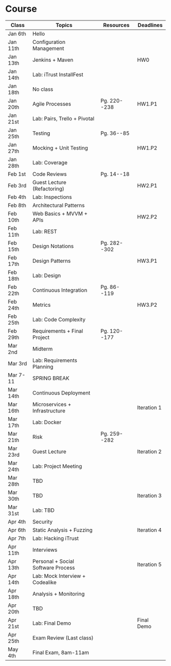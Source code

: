 # Course


| Class    | Topics                           |  Resources |  Deadlines |
|----------|----------------------------------|------------| ---------- |
| Jan 6th  | Hello                            | &nbsp;     |  &nbsp;    | 
| Jan 11th | Configuration Management         | &nbsp;     |  &nbsp;    |
| Jan 13th | Jenkins + Maven                  | &nbsp;     |  HW0       |
| Jan 14th | Lab: iTrust InstallFest          | &nbsp;     |  &nbsp;    |
| Jan 18th | No class                         | &nbsp;     |  &nbsp;    |
| Jan 20th | Agile Processes                  |Pg. 220--238|  HW1.P1    |
| Jan 21st | Lab: Pairs, Trello + Pivotal     | &nbsp;     |  &nbsp;    |
| Jan 25th | Testing                          | Pg. 36--85 |  &nbsp;    |
| Jan 27th | Mocking + Unit Testing           | &nbsp;     |  HW1.P2    |
| Jan 28th | Lab: Coverage                    | &nbsp;     |  &nbsp;    |
| Feb 1st  | Code Reviews                     | Pg. 14--18 |  &nbsp;    |
| Feb 3rd  | Guest Lecture (Refactoring)      | &nbsp;     |  HW2.P1    |
| Feb 4th  | Lab: Inspections                 | &nbsp;     |  &nbsp;    |
| Feb 8th  | Architectural Patterns           | &nbsp;     |  &nbsp;    |
| Feb 10th | Web Basics + MVVM + APIs         | &nbsp;     |  HW2.P2    |
| Feb 11th | Lab: REST                        | &nbsp;     |  &nbsp;    |
| Feb 15th | Design Notations                 |Pg. 282--302|  &nbsp;    |
| Feb 17th | Design Patterns                  | &nbsp;     |  HW3.P1    |
| Feb 18th | Lab: Design                      | &nbsp;     |  &nbsp;    |
| Feb 22th | Continuous Integration           |Pg. 86--119 |  &nbsp;    |
| Feb 24th | Metrics                          | &nbsp;     |  HW3.P2    |
| Feb 25th | Lab: Code Complexity             | &nbsp;     |  &nbsp;    |
| Feb 29th | Requirements + Final Project     |Pg. 120--177|  &nbsp;    |
| Mar 2nd  | Midterm                          | &nbsp;     |  &nbsp;    |
| Mar 3rd  | Lab: Requirements Planning       | &nbsp;     |  &nbsp;    |
| Mar 7-11 | SPRING BREAK                     | &nbsp;     |  &nbsp;    |
| Mar 14th | Continuous Deployment            | &nbsp;     |  &nbsp;    |
| Mar 16th | Microservices + Infrastructure   | &nbsp;     |Iteration 1 |
| Mar 17th | Lab: Docker                      | &nbsp;     |  &nbsp;    |
| Mar 21th | Risk                             |Pg. 259--282|  &nbsp;    |
| Mar 23rd | Guest Lecture                    | &nbsp;     |Iteration 2 |
| Mar 24th | Lab: Project Meeting             | &nbsp;     |  &nbsp;    |
| Mar 28th | TBD                              | &nbsp;     |  &nbsp;    |
| Mar 30th | TBD                              | &nbsp;     |Iteration 3|
| Mar 31st | Lab: TBD                         | &nbsp;     |  &nbsp;    |
| Apr 4th  | Security                         | &nbsp;     |  &nbsp;    |
| Apr 6th  | Static Analysis + Fuzzing        | &nbsp;     |Iteration 4 |
| Apr 7th  | Lab: Hacking iTrust              | &nbsp;     |  &nbsp;    |
| Apr 11th | Interviews                       | &nbsp;     |  &nbsp;    |
| Apr 13th |Personal + Social Software Process| &nbsp;     |Iteration 5 |
| Apr 14th | Lab: Mock Interview + Codealike  | &nbsp;     |  &nbsp;    |
| Apr 18th | Analysis + Monitoring            | &nbsp;     |  &nbsp;    |
| Apr 20th | TBD                              | &nbsp;     |  &nbsp;    |
| Apr 21st | Lab: Final Demo                  | &nbsp;     | Final Demo |
| Apr 25th | Exam Review (Last class)         | &nbsp;     |  &nbsp;    |
| May 4th  | Final Exam, 8am-11am             | &nbsp;     |  &nbsp;    |
